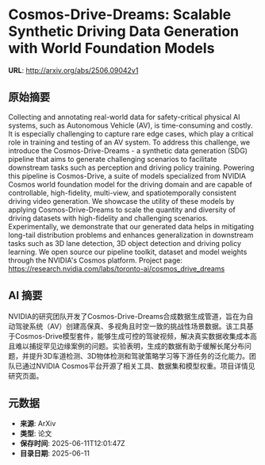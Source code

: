# Cosmos-Drive-Dreams: Scalable Synthetic Driving Data Generation with World Foundation Models

**URL**: http://arxiv.org/abs/2506.09042v1

## 原始摘要

Collecting and annotating real-world data for safety-critical physical AI
systems, such as Autonomous Vehicle (AV), is time-consuming and costly. It is
especially challenging to capture rare edge cases, which play a critical role
in training and testing of an AV system. To address this challenge, we
introduce the Cosmos-Drive-Dreams - a synthetic data generation (SDG) pipeline
that aims to generate challenging scenarios to facilitate downstream tasks such
as perception and driving policy training. Powering this pipeline is
Cosmos-Drive, a suite of models specialized from NVIDIA Cosmos world foundation
model for the driving domain and are capable of controllable, high-fidelity,
multi-view, and spatiotemporally consistent driving video generation. We
showcase the utility of these models by applying Cosmos-Drive-Dreams to scale
the quantity and diversity of driving datasets with high-fidelity and
challenging scenarios. Experimentally, we demonstrate that our generated data
helps in mitigating long-tail distribution problems and enhances generalization
in downstream tasks such as 3D lane detection, 3D object detection and driving
policy learning. We open source our pipeline toolkit, dataset and model weights
through the NVIDIA's Cosmos platform.
  Project page: https://research.nvidia.com/labs/toronto-ai/cosmos_drive_dreams


## AI 摘要

NVIDIA的研究团队开发了Cosmos-Drive-Dreams合成数据生成管道，旨在为自动驾驶系统（AV）创建高保真、多视角且时空一致的挑战性场景数据。该工具基于Cosmos-Drive模型套件，能够生成可控的驾驶视频，解决真实数据收集成本高且难以捕捉罕见边缘案例的问题。实验表明，生成的数据有助于缓解长尾分布问题，并提升3D车道检测、3D物体检测和驾驶策略学习等下游任务的泛化能力。团队已通过NVIDIA Cosmos平台开源了相关工具、数据集和模型权重。项目详情见研究页面。

## 元数据

- **来源**: ArXiv
- **类型**: 论文
- **保存时间**: 2025-06-11T12:01:47Z
- **目录日期**: 2025-06-11
